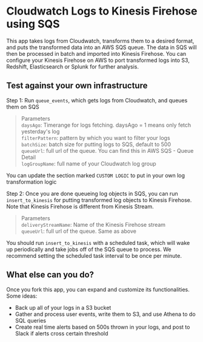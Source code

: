 # Cloudwatch Logs to Kinesis Firehose using SQS
This app takes logs from Cloudwatch, transforms them to a desired format, and puts the transformed data into an AWS SQS queue. The data in SQS will then be processed in batch and imported into Kinesis Firehose. You can configure your Kinesis Firehose on AWS to port transformed logs into S3, Redshift, Elasticsearch or Splunk for further analysis. 

## Test against your own infrastructure
Step 1: Run `queue_events`, which gets logs from Cloudwatch, and queues them on SQS 
> Parameters  
> `daysAgo`: Timerange for logs fetching. daysAgo = 1 means only fetch yesterday's log  
> `filterPattern`: pattern by which you want to filter your logs  
> `batchSize`: batch size for putting logs to SQS, default to 500  
> `queueUrl`: full url of the queue. You can find this in AWS SQS - Queue Detail  
> `logGroupName`: full name of your Cloudwatch log group

You can update the section marked `CUSTOM LOGIC` to put in your own log transformation logic

Step 2: Once you are done queueing log objects in SQS, you can run `insert_to_kinesis` for putting transformed log objects to Kinesis Firehose. Note that Kinesis Firehose is different from Kinesis Stream. 
> Parameters  
> `deliveryStreamName`: Name of the Kinesis Firehose stream   
> `queueUrl`: full url of the queue. Same as above  

You should run `insert_to_kinesis` with a scheduled task, which will wake up periodically and take jobs off of the SQS queue to process. We recommend setting the scheduled task interval to be once per minute. 

## What else can you do?
Once you fork this app, you can expand and customize its functionalities. Some ideas:

- Back up all of your logs in a S3 bucket
- Gather and process user events, write them to S3, and use Athena to do SQL queries
- Create real time alerts based on 500s thrown in your logs, and post to Slack if alerts cross certain threshold 
